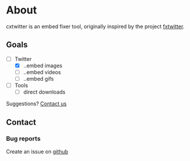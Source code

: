 # About

cxtwitter is an embed fixer tool, originally inspired by the project [fxtwitter](https://github.com/robinuniverse/TwitFix).

## Goals

- [ ] Twitter
  - [x] ..embed images
  - [ ] ..embed videos
  - [ ] ..embed gifs
- [ ] Tools
  - [ ] direct downloads

Suggestions? [Contact us](#contact)

## Contact

### Bug reports <!-- {docsify-ignore} -->

Create an issue on [github](https://github.com/RyoshiKayo/cxtwitter/issues/new/choose)
